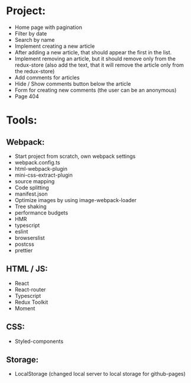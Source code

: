 # Project:
- Home page with pagination
- Filter by date
- Search by name
- Implement creating a new article
- After adding a new article, that should appear the first in the list.
- Implement removing an article, but it should remove only from the redux-store (also add the text, that it will remove the article only from the redux-store)
- Add comments for articles
- Hide / Show comments button below the article
- Form for creating new comments (the user can be an anonymous)
- Page 404

# Tools:
## Webpack:
- Start project from scratch, own webpack settings
- webpack.config.ts
- html-webpack-plugin
- mini-css-extract-plugin
- source mapping
- Code splitting
- manifest.json
- Optimize images by using image-webpack-loader
- Tree shaking
- performance budgets
- HMR
- typescript
- eslint
- browserslist
- postcss
- prettier

## HTML / JS:
- React
- React-router
- Typescript
- Redux Toolkit
- Moment

## CSS:
- Styled-components

## Storage:
- LocalStorage (changed local server to local storage for github-pages)